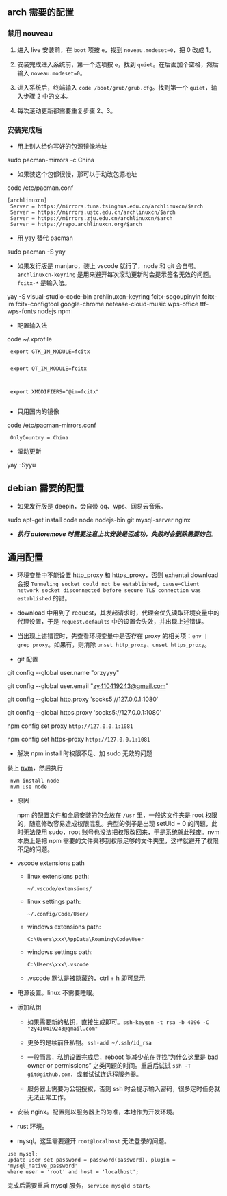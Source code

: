 <h2 id="arch-需要的配置">arch 需要的配置</h2>
<h3 id="禁用-nouveau">禁用 nouveau</h3>
<ol>
<li><p>进入 live 安装前，在 <code>boot</code> 项按 <code>e</code>，找到 <code>noveau.modeset=0</code>，把 0 改成 1。</p>
</li>
<li><p>安装完成进入系统前，第一个选项按 <code>e</code>，找到 <code>quiet</code>。在后面加个空格，然后输入 <code>noveau.modeset=0</code>。</p>
</li>
<li><p>进入系统后，终端输入 <code>code /boot/grub/grub.cfg</code>。找到第一个 <code>quiet</code>，输入步骤 2 中的文本。</p>
</li>
<li><p>每次滚动更新都需要重复步骤 2、3。</p>
</li>
</ol>
<h3 id="安装完成后">安装完成后</h3>
<ul>
<li>用上别人给你写好的包源镜像地址</li>
</ul>
<p> sudo pacman-mirrors -c China</p>
<ul>
<li>如果装这个包都很慢，那可以手动改包源地址</li>
</ul>
<p> code /etc/pacman.conf</p>
<pre><code class="language-bash">[archlinuxcn]
 Server = https://mirrors.tuna.tsinghua.edu.cn/archlinuxcn/$arch
 Server = https://mirrors.ustc.edu.cn/archlinuxcn/$arch
 Server = https://mirrors.zju.edu.cn/archlinuxcn/$arch
 Server = https://repo.archlinuxcn.org/$arch
</code></pre>
<ul>
<li>用 yay 替代 pacman</li>
</ul>
<p> sudo pacman -S yay</p>
<ul>
<li>如果发行版是 manjaro，装上 vscode 就行了，node 和 git 会自带。<code>archlinuxcn-keyring</code> 是用来避开每次滚动更新时会提示签名无效的问题。<code>fcitx-*</code> 是输入法。</li>
</ul>
<p> yay -S visual-studio-code-bin archlinuxcn-keyring fcitx-sogoupinyin fcitx-im fcitx-configtool google-chrome netease-cloud-music wps-office ttf-wps-fonts nodejs npm</p>
<ul>
<li>配置输入法</li>
</ul>
<p> code ~/.xprofile</p>
<pre><code class="language-bash"> export GTK_IM_MODULE=fcitx

<p> export QT_IM_MODULE=fcitx</p>
<p> export XMODIFIERS=&quot;@im=fcitx&quot;
</code></pre></p>
<ul>
<li>只用国内的镜像</li>
</ul>
<p> code /etc/pacman-mirrors.conf</p>
<pre><code class="language-bash"> OnlyCountry = China
</code></pre>
<ul>
<li>滚动更新</li>
</ul>
<p> yay -Syyu</p>
<h2 id="debian-需要的配置">debian 需要的配置</h2>
<ul>
<li>如果发行版是 deepin，会自带 qq、wps、网易云音乐。</li>
</ul>
<p> sudo apt-get install code node nodejs-bin git mysql-server nginx</p>
<ul>
<li><b><em>执行 autoremove 时需要注意上次安装是否成功，失败时会删除需要的包</em></b>。</li>
</ul>
<h2 id="通用配置">通用配置</h2>
<ul>
<li><p>环境变量中不能设置 http_proxy 和 https_proxy，否则 exhentai download 会报 <code>Tunneling socket could not be established, cause=Client network socket disconnected before secure TLS connection was established</code> 的错。</p>
</li>
<li><p>download 中用到了 request，其发起请求时，代理会优先读取环境变量中的代理设置，于是 <code>request.defaults</code> 中的设置会失效，并出现上述错误。</p>
</li>
<li><p>当出现上述错误时，先查看环境变量中是否存在 proxy 的相关项：<code>env | grep proxy</code>。如果有，则清除 <code>unset http_proxy</code>、<code>unset https_proxy</code>。</p>
</li>
<li><p>git 配置</p>
</li>
</ul>
<p> git config --global user.name &quot;orzyyyy&quot;</p>
<p> git config --global user.email &quot;<a href="mailto:&#122;&#x79;&#52;&#49;&#x30;&#52;&#49;&#57;&#x32;&#x34;&#51;&#64;&#103;&#109;&#x61;&#x69;&#108;&#x2e;&#x63;&#x6f;&#109;">&#122;&#x79;&#52;&#49;&#x30;&#52;&#49;&#57;&#x32;&#x34;&#51;&#64;&#103;&#109;&#x61;&#x69;&#108;&#x2e;&#x63;&#x6f;&#109;</a>&quot;</p>
<p> git config --global http.proxy &#39;socks5://127.0.0.1:1080&#39;</p>
<p> git config --global https.proxy &#39;socks5://127.0.0.1:1080&#39;</p>
<p> npm config set proxy <code>http://127.0.0.1:1081</code></p>
<p> npm config set https-proxy <code>http://127.0.0.1:1081</code></p>
<ul>
<li>解决 npm install 时权限不足、加 sudo 无效的问题</li>
</ul>
<p> 装上 <a href="https://github.com/nvm-sh/nvm#install--update-script">nvm</a>，然后执行</p>
<pre><code class="language-bash"> nvm install node
 nvm use node
</code></pre>
<ul>
<li><p>原因</p>
<p>npm 的配置文件和全局安装的包会放在 <code>/usr</code> 里，一般这文件夹是 root 权限的，随意修改容易造成权限混乱。典型的例子是出现 setUid = 0 的问题，此时无法使用 sudo，root 账号也没法把权限改回来，于是系统就此残废。nvm 本质上是把 npm 需要的文件夹移到权限足够的文件夹里，这样就避开了权限不足的问题。</p>
</li>
<li><p>vscode extensions path</p>
<ul>
<li><p>linux extensions path:</p>
<p><code>~/.vscode/extensions/</code></p>
</li>
<li><p>linux settings path:</p>
<p><code>~/.config/Code/User/</code></p>
</li>
<li><p>windows extensions path:</p>
<p><code>C:\Users\xxx\AppData\Roaming\Code\User</code></p>
</li>
<li><p>windows settings path:</p>
<p><code>C:\Users\xxx\.vscode</code></p>
</li>
<li><p>.vscode 默认是被隐藏的，ctrl + h 即可显示</p>
</li>
</ul>
</li>
<li><p>电源设置。linux 不需要睡眠。</p>
</li>
<li><p>添加私钥</p>
<ul>
<li><p>如果需要新的私钥，直接生成即可。<code>ssh-keygen -t rsa -b 4096 -C &quot;zy410419243@gmail.com&quot;</code></p>
</li>
<li><p>更多的是续前任私钥。<code>ssh-add ~/.ssh/id_rsa</code></p>
</li>
<li><p>一般而言，私钥设置完成后，reboot 能减少花在寻找“为什么这里是 bad owner or permissions” 之类问题的时间。重启后试试 <code>ssh -T git@github.com</code>，或者试试连远程服务器。</p>
</li>
<li><p>服务器上需要为公钥授权，否则 ssh 时会提示输入密码，很多定时任务就无法正常工作。</p>
</li>
</ul>
</li>
<li><p>安装 nginx。配置则以服务器上的为准，本地作为开发环境。</p>
</li>
<li><p>rust 环境。</p>
</li>
<li><p>mysql。这里需要避开 <code>root@localhost</code> 无法登录的问题。</p>
</li>
</ul>
<pre><code class="language-sql">use mysql;
update user set password = password(password), plugin = &#39;mysql_native_password&#39;
where user = &#39;root&#39; and host = &#39;localhost&#39;;
</code></pre>
<p> 完成后需要重启 mysql 服务，<code>service mysqld start</code>。</p>
